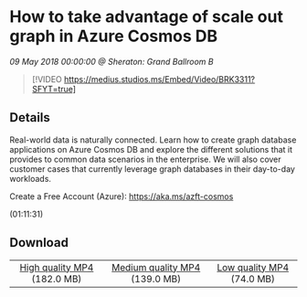 # How to take advantage of scale out graph in Azure Cosmos DB

*09 May 2018 00:00:00 @ Sheraton: Grand Ballroom B*

> [!VIDEO https://medius.studios.ms/Embed/Video/BRK3311?SFYT=true]

## Details

<p>Real-world data is naturally connected. Learn how to create graph database applications on Azure Cosmos DB and explore the different solutions that it provides to common data scenarios in the enterprise. We will also cover customer cases that currently leverage graph databases in their day-to-day workloads.</p><p>Create a Free Account (Azure): <a href="https://aka.ms/azft-cosmos">https://aka.ms/azft-cosmos</a></p> (01:11:31)

## Download

||||
|:--:|:----:|:-:|
|[High quality MP4](https://sec.ch9.ms/ch9/3ec0/741090b7-9da8-40c8-9622-d5b614ed3ec0/BRK3311_high.mp4) (182.0 MB)|[Medium quality MP4](https://sec.ch9.ms/ch9/3ec0/741090b7-9da8-40c8-9622-d5b614ed3ec0/BRK3311_mid.mp4) (139.0 MB)|[Low quality MP4](https://sec.ch9.ms/ch9/3ec0/741090b7-9da8-40c8-9622-d5b614ed3ec0/BRK3311.mp4) (74.0 MB)|